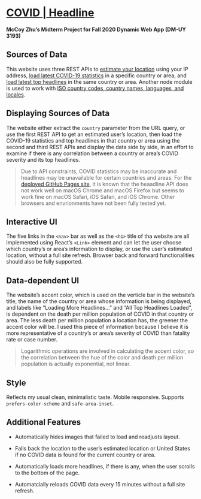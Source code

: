 # [COVID | Headline](https://zhumingcheng697.github.io/dynamic-web-midterm)

**McCoy Zhu’s Midterm Project for Fall 2020 Dynamic Web App (DM-UY 3193)**

## Sources of Data

This website uses three REST APIs to [estimate your location](https://ipapi.co) using your IP address, [load latest COVID-19 statistics](https://about-corona.net) in a specific country or area, and [load latest top headlines](https://newsapi.org) in the same country or area. Another node module is used to work with [ISO country codes, country names, languages, and locales](https://www.npmjs.com/package/country-locale-map).

## Displaying Sources of Data

The website either extract the `country` parameter from the URL query, or use the first REST API to get an estimated user’s location, then load the COVID-19 statistics and top headlines in that country or area using the second and third REST APIs and display the data side by side, in an effort to examine if there is any correlation between a country or area’s COVID severity and its top headlines.

> Due to API constraints, COVID statistics may be inaccurate and headlines may be unavailable for certain countries and areas. For the [deployed GitHub Pages site](https://zhumingcheng697.github.io/dynamic-web-midterm), it is known that the heaadline API does not work well on macOS Chrome and macOS Firefox but seems to work fine on macOS Safari, iOS Safari, and iOS Chrome. Other browsers and envrionments have not been fully tested yet.

## Interactive UI

The five links in the `<nav>` bar as well as the `<h1>` title of tha website are all implemented using React’s `<Link>` element and can let the user choose which country’s or area’s information to display, or use the user’s estimated location, without a full site refresh. Browser back and forward functionalities should also be fully supported.

## Data-dependent UI

The website’s accent color, which is used on the verticle bar in the website’s title, the name of the country or area whose information is being displayed, and labels like “Loading More Headlines…” and “All Top Headlines Loaded”, is dependent on the death per million population of COVID in that country or area. The less death per million population a location has, the greener the accent color will be. I used this piece of information because I believe it is more representative of a country’s or area’s severity of COVID than fatality rate or case number.

> Logarithmic operations are involved in calculating the accent color, so the correlation between the hue of the color and death per million population is actually exponential, not linear.

## Style

Reflects my usual clean, minimalistic taste. Mobile responsive. Supports `prefers-color-scheme` and `safe-area-inset`.

## Additional Features

- Automatically hides images that failed to load and readjusts layout.

- Falls back the location to the user’s estimated location or United States if no COVID data is found for the current country or area.

- Automatically loads more headlines, if there is any, when the user scrolls to the bottom of the page.

- Automatcially reloads COVID data every 15 minutes without a full site refresh.
